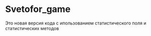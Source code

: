 # Svetofor_game
Это новая версия кода с ипользованием  статистического поля и статистических методов